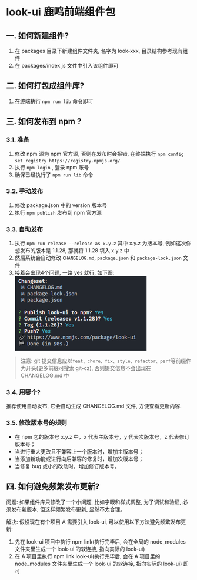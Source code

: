 # look-ui 鹿鸣前端组件包

## 一. 如何新建组件?
1. 在 packages 目录下新建组件文件夹, 名字为 look-xxx, 目录结构参考现有组件
2. 在 packages/index.js 文件中引入该组件即可

## 二. 如何打包成组件库?
1. 在终端执行 `npm run lib` 命令即可

## 三. 如何发布到 npm ?

### 3.1. 准备
1. 修改 npm 源为 npm 官方源, 否则在发布时会报错, 在终端执行 `npm config set registry https://registry.npmjs.org/`
2. 执行 `npm login` , 登录 npm 账号
3. 确保已经执行了 `npm run lib` 命令

### 3.2. 手动发布
1. 修改 package.json 中的 version 版本号
2. 执行 `npm publish` 发布到 npm 官方源

### 3.3. 自动发布
1. 执行 `npm run release --release-as x.y.z` 其中 x.y.z 为版本号, 例如这次你想发布的版本是 1.1.28, 那就将 1.1.28 填入 x.y.z 中
2. 然后系统会自动修改 `CHANGELOG.md`, `package.json` 和 `package-lock.json` 文件
3. 接着会出现4个问题, 一路 yes 就行, 如下图:  
![publish-flow](./src/imgs/publish-flow.png)

> 注意: git 提交信息应以`feat、chore、fix、style、refactor、perf`等前缀作为开头(更多前缀可搜索 git-cz), 否则提交信息不会出现在 CHANGELOG.md 中

### 3.4. 用哪个?
推荐使用自动发布, 它会自动生成 CHANGELOG.md 文件, 方便查看更新内容.

### 3.5. 修改版本号的规则

- 在 npm 包的版本号 x.y.z 中，x 代表主版本号，y 代表次版本号，z 代表修订版本号；
- 当进行重大更改且不兼容上一个版本时，增加主版本号；
- 当添加新功能或进行向后兼容的修复时，增加次版本号；
- 当修复 bug 或小的改动时，增加修订版本号。

## 四. 如何避免频繁发布更新?

问题: 如果组件库只修改了一个小问题, 比如字眼和样式调整, 为了调试和验证, 必须发布新版本, 但这样频繁发布更新, 显然不太合理。

解决: 假设现在有个项目 A 需要引入 look-ui, 可以使用以下方法避免频繁发布更新:
1. 先在 look-ui 项目中执行 npm link(执行完毕后, 会在全局的 node_modules 文件夹里生成一个 look-ui 的软连接, 指向实际的 look-ui)
2. 在 A 项目里执行 npm link look-ui(执行完毕后, 会在 A 项目里的 node_modules 文件夹里生成一个 look-ui 的软连接, 指向实际的 look-ui) 即可


